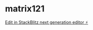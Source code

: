 # matrix121

[Edit in StackBlitz next generation editor ⚡️](https://stackblitz.com/~/github.com/kvartiil/matrix121)